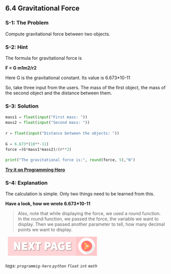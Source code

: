 ## 6.4 Gravitational Force

### S-1: The Problem
Compute gravitational force between two objects. 

### S-2: Hint
The formula for gravitational force is 

**F = G m1m2/r2**

Here G is the gravitational constant. Its value is 6.673*10-11

So, take three input from the users. The mass of the first object, the mass of the second object and the distance between them.  

### S-3: Solution

```python
mass1 = float(input("First mass: "))
mass2 = float(input("Second mass: "))
 
r = float(input("Distance between the objects: "))
 
G = 6.673*(10**-11)
force =(G*mass1*mass2)/(r**2)
 
print("The gravitational force is:", round(force, 5),"N")
```
 
**[Try it on Programming Hero](https://play.google.com/store/apps/details?id=com.learnprogramming.codecamp)**

### S-4: Explanation
The calculation is simple. Only two things need to be learned from this. 

**Have a look, how we wrote 6.673*10-11**

> Also, note that while displaying the force, we used a round function. In the round function, we passed the force, the variable we want to display. Then we passed another parameter to tell, how many decimal points we want to display. 


&nbsp;
[![Next Page](../assets/next-button.png)](Triangle-Area.md)
&nbsp;

###### tags: `programmig-hero` `python` `float` `int` `math`
